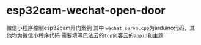# esp32cam-wechat-open-door
微信小程序控制esp32cam开门案例
其中 `wechat_servo.cpp`为arduino代码，其他均为微信小程序代码
需要填写巴法云的`tcp`创客云的`appid`和主题
